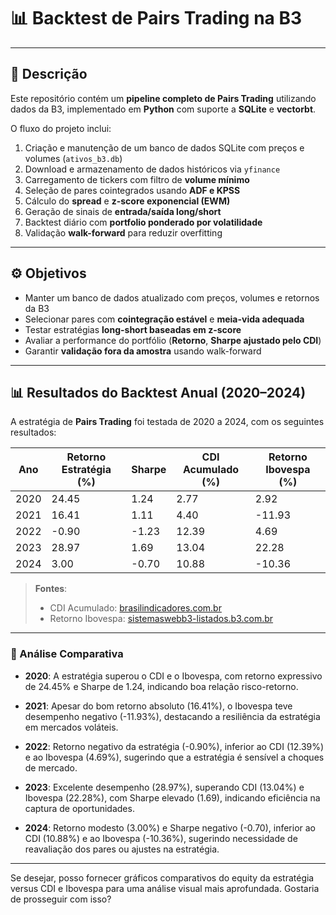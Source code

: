 # 📊 Backtest de Pairs Trading na B3

---

## 📝 Descrição

Este repositório contém um **pipeline completo de Pairs Trading** utilizando dados da B3, implementado em **Python** com suporte a **SQLite** e **vectorbt**.  

O fluxo do projeto inclui:

1. Criação e manutenção de um banco de dados SQLite com preços e volumes (`ativos_b3.db`)  
2. Download e armazenamento de dados históricos via `yfinance`  
3. Carregamento de tickers com filtro de **volume mínimo**  
4. Seleção de pares cointegrados usando **ADF e KPSS**  
5. Cálculo do **spread** e **z-score exponencial (EWM)**  
6. Geração de sinais de **entrada/saída long/short**  
7. Backtest diário com **portfolio ponderado por volatilidade**  
8. Validação **walk-forward** para reduzir overfitting  

---

## ⚙️ Objetivos

- Manter um banco de dados atualizado com preços, volumes e retornos da B3  
- Selecionar pares com **cointegração estável** e **meia-vida adequada**  
- Testar estratégias **long-short baseadas em z-score**  
- Avaliar a performance do portfólio (**Retorno**, **Sharpe ajustado pelo CDI**)  
- Garantir **validação fora da amostra** usando walk-forward  

---
## 📊 Resultados do Backtest Anual (2020–2024)

A estratégia de **Pairs Trading** foi testada de 2020 a 2024, com os seguintes resultados:

| Ano  | Retorno Estratégia (%) | Sharpe | CDI Acumulado (%) | Retorno Ibovespa (%) |
|------|------------------------|--------|-------------------|----------------------|
| 2020 | 24.45                  | 1.24   | 2.77              | 2.92                 |
| 2021 | 16.41                  | 1.11   | 4.40              | -11.93               |
| 2022 | -0.90                  | -1.23  | 12.39             | 4.69                 |
| 2023 | 28.97                  | 1.69   | 13.04             | 22.28                |
| 2024 | 3.00                   | -0.70  | 10.88             | -10.36               |

> **Fontes**:  
> - CDI Acumulado: [brasilindicadores.com.br](https://brasilindicadores.com.br/cdi/)  
> - Retorno Ibovespa: [sistemaswebb3-listados.b3.com.br](https://sistemaswebb3-listados.b3.com.br/indexStatisticsPage/variation/IBOVESPA?language=pt-br)

---

### 🔹 Análise Comparativa

- **2020**: A estratégia superou o CDI e o Ibovespa, com retorno expressivo de 24.45% e Sharpe de 1.24, indicando boa relação risco-retorno.

- **2021**: Apesar do bom retorno absoluto (16.41%), o Ibovespa teve desempenho negativo (-11.93%), destacando a resiliência da estratégia em mercados voláteis.

- **2022**: Retorno negativo da estratégia (-0.90%), inferior ao CDI (12.39%) e ao Ibovespa (4.69%), sugerindo que a estratégia é sensível a choques de mercado.

- **2023**: Excelente desempenho (28.97%), superando CDI (13.04%) e Ibovespa (22.28%), com Sharpe elevado (1.69), indicando eficiência na captura de oportunidades.

- **2024**: Retorno modesto (3.00%) e Sharpe negativo (-0.70), inferior ao CDI (10.88%) e ao Ibovespa (-10.36%), sugerindo necessidade de reavaliação dos pares ou ajustes na estratégia.

---

Se desejar, posso fornecer gráficos comparativos do equity da estratégia versus CDI e Ibovespa para uma análise visual mais aprofundada. Gostaria de prosseguir com isso?






